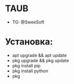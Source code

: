 # TAUB
* TG: @SweeSoft
# Установка:
* apt upgrade && apt update
* pkg upgrade && pkg update
* pkg install pip
* pkg install python
* pkg
